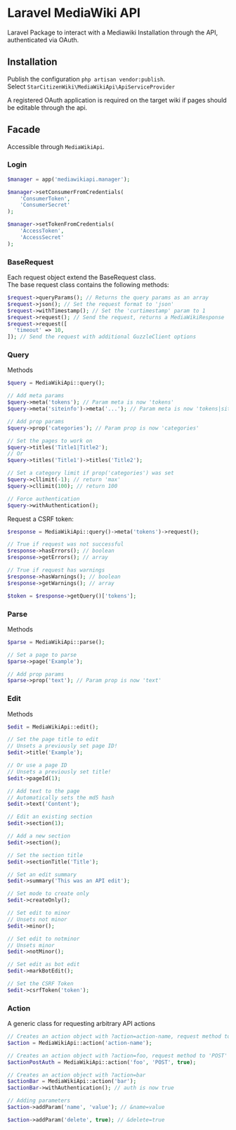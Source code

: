 # Laravel MediaWiki API
Laravel Package to interact with a Mediawiki Installation through the API, authenticated via OAuth.

## Installation
Publish the configuration `php artisan vendor:publish`.  
Select `StarCitizenWiki\MediaWikiApi\ApiServiceProvider`

A registered OAuth application is required on the target wiki if pages should be editable through the api.

## Facade
Accessible through `MediaWikiApi`.

### Login
```php
$manager = app('mediawikiapi.manager');

$manager->setConsumerFromCredentials(
    'ConsumerToken',
    'ConsumerSecret'
);

$manager->setTokenFromCredentials(
    'AccessToken',
    'AccessSecret'
);
```

### BaseRequest
Each request object extend the BaseRequest class.  
The base request class contains the following methods:
```php
$request->queryParams(); // Returns the query params as an array
$request->json(); // Set the request format to 'json'
$request->withTimestamp(); // Set the 'curtimestamp' param to 1
$request->request(); // Send the request, returns a MediaWikiResponse
$request->request([ 
  'timeout' => 10,
]); // Send the request with additional GuzzleClient options
```

### Query
Methods
```php
$query = MediaWikiApi::query();

// Add meta params
$query->meta('tokens'); // Param meta is now 'tokens'
$query->meta('siteinfo')->meta('...'); // Param meta is now 'tokens|siteinfo|...'

// Add prop params
$query->prop('categories'); // Param prop is now 'categories'

// Set the pages to work on
$query->titles('Title1|Title2');
// Or
$query->titles('Title1')->titles('Title2');

// Set a category limit if prop('categories') was set
$query->cllimit(-1); // return 'max'
$query->cllimit(100); // return 100

// Force authentication
$query->withAuthentication();
```

Request a CSRF token:
```php
$response = MediaWikiApi::query()->meta('tokens')->request();

// True if request was not successful
$response->hasErrors(); // boolean
$response->getErrors(); // array

// True if request has warnings
$response->hasWarnings(); // boolean
$response->getWarnings(); // array

$token = $response->getQuery()['tokens'];
```

### Parse
Methods
```php
$parse = MediaWikiApi::parse();

// Set a page to parse
$parse->page('Example');

// Add prop params
$parse->prop('text'); // Param prop is now 'text'
```

### Edit
Methods
```php
$edit = MediaWikiApi::edit();

// Set the page title to edit
// Unsets a previously set page ID!
$edit->title('Example');

// Or use a page ID
// Unsets a previously set title!
$edit->pageId(1);

// Add text to the page
// Automatically sets the md5 hash
$edit->text('Content');

// Edit an existing section
$edit->section(1);

// Add a new section
$edit->section();

// Set the section title
$edit->sectionTitle('Title');

// Set an edit summary
$edit->summary('This was an API edit');

// Set mode to create only
$edit->createOnly();

// Set edit to minor
// Unsets not minor
$edit->minor();

// Set edit to notminor
// Unsets minor
$edit->notMinor();

// Set edit as bot edit
$edit->markBotEdit();

// Set the CSRF Token
$edit->csrfToken('token');
```

### Action
A generic class for requesting arbitrary API actions

```php
// Creates an action object with ?action=action-name, request method to 'GET' and auth to false
$action = MediaWikiApi::action('action-name');

// Creates an action object with ?action=foo, request method to 'POST' and auth to true
$actionPostAuth = MediaWikiApi::action('foo', 'POST', true);

// Creates an action object with ?action=bar
$actionBar = MediaWikiApi::action('bar');
$actionBar->withAuthentication(); // auth is now true

// Adding parameters
$action->addParam('name', 'value'); // &name=value

$action->addParam('delete', true); // &delete=true
```